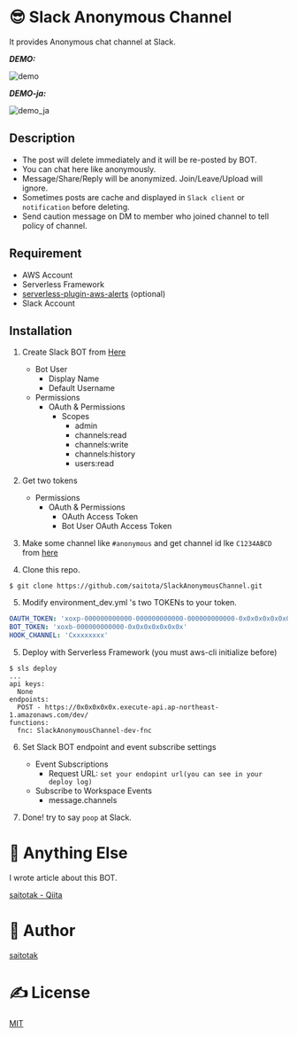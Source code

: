 ﻿# 😎 Slack Anonymous Channel
It provides Anonymous chat channel at Slack.

***DEMO:***

![demo](https://user-images.githubusercontent.com/1152469/37695513-52bd3158-2d13-11e8-8626-dea07e1dd439.gif)

***DEMO-ja:***

![demo_ja](https://user-images.githubusercontent.com/1152469/37695515-5526551e-2d13-11e8-835d-bcd41861aa60.gif)


## Description
- The post will delete immediately and it will be re-posted by BOT.
- You can chat here like anonymously.
- Message/Share/Reply will be anonymized. Join/Leave/Upload will ignore.
- Sometimes posts are cache and displayed in `Slack client` or `notification`  before deleting.
- Send caution message on DM to member who joined channel to tell policy of channel.

## Requirement
- AWS Account
- Serverless Framework
- [serverless-plugin-aws-alerts](https://serverless.com/blog/serverless-ops-metrics/) (optional)
- Slack Account

## Installation
1. Create Slack BOT from [Here](https://api.slack.com/slack-apps)
    - Bot User
        - Display Name
        - Default Username
    - Permissions
        - OAuth & Permissions
            - Scopes
                - admin
                - channels:read
                - channels:write
                - channels:history
                - users:read
2. Get two tokens
    - Permissions
        - OAuth & Permissions
            - OAuth Access Token
            - Bot User OAuth Access Token

3. Make some channel like `#anonymous` and get channel id lke `C1234ABCD` from [here](https://api.slack.com/methods/channels.list/test)

4. Clone this repo.
```
$ git clone https://github.com/saitota/SlackAnonymousChannel.git
```

5. Modify environment_dev.yml 's two TOKENs to your token.
``` environment_dev.yml
OAUTH_TOKEN: 'xoxp-000000000000-000000000000-000000000000-0x0x0x0x0x0x0x0x0x0x0x0x0x0x0x0x'
BOT_TOKEN: 'xoxb-000000000000-0x0x0x0x0x0x0x'
HOOK_CHANNEL: 'Cxxxxxxxx'
```

5. Deploy with Serverless Framework (you must aws-cli initialize before)
```
$ sls deploy
...
api keys:
  None
endpoints:
  POST - https://0x0x0x0x0x.execute-api.ap-northeast-1.amazonaws.com/dev/
functions:
  fnc: SlackAnonymousChannel-dev-fnc
```
6. Set Slack BOT endpoint and event subscribe settings 
    - Event Subscriptions
        - Request URL: `set your endopint url(you can see in your deploy log)`
    - Subscribe to Workspace Events
        - message.channels

7. Done! try to say `poop` at Slack.

# 🤔 Anything Else
I wrote article about this BOT.

[saitotak - Qiita](https://qiita.com/saitotak/)

# 🐑 Author
[saitotak](https://qiita.com/saitotak)

# ✍ License
[MIT](./LICENSE)
